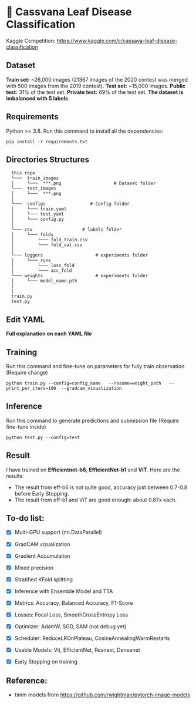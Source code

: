 # **🌿 Cassvana Leaf Disease Classification**
Kaggle Competition: https://www.kaggle.com/c/cassava-leaf-disease-classification


## **Dataset**
**Train set:** ~26,000 images (21367 images of the 2020 contest was merged with 500 images from the 2019 contest).
**Test set:** ~15,000 images.
**Public test:** 31% of the test set.
**Private test:** 69% of the test set.
**The dataset is imbalanced with 5 labels**

## **Requirements**

Python >= 3.8. Run this command to install all the dependencies:
```
pip install -r requirements.txt
```


## **Directories Structures**

```
  this repo
  └───  train_images                        
  │     └───  ***.png                    # Dataset folder   
  └───  test_images                        
  │     └───  ***.png              
  |
  └───  configs                 # Config folder                                          
  │     └─── train.yaml
  │     └─── test.yaml
  │     └─── config.py
  |              
  └─── csv                   # labels folder               
  │     └─── folds
  │         └─── fold_train.csv
  │         └─── fold_val.csv
  │                     
  └─── loggers                    # experiments folder               
  │     └─── runs
  │         └─── loss_fold
  |         └─── acc_fold        
  └─── weights                    # experiments folder               
  │     └─── model_name.pth    
  |     
  |            
  train.py
  test.py
```


## **Edit YAML**
**Full explanation on each YAML file**


## **Training**

Run this command and fine-tune on parameters for fully train observation (Require change)
```
python train.py --config=config_name   --resume=weight_path   --print_per_iters=100  --gradcam_visualization
```


## **Inference**

Run this command to generate predictions and submission file (Require fine-tune inside)
```
python test.py --config=test
```

## Result
I have trained on **Efficientnet-b6**, **EfficientNet-b1** and **ViT**. Here are the results:
- The result from eff-b6 is not quite good, accuracy just between 0.7-0.8 before Early Stopping.
- The result from eff-b1 and ViT are good enough: about 0.87x each.



## **To-do list:**

- [x] Multi-GPU support (nn.DataParallel)
- [x] GradCAM vizualization
- [x] Gradient Accumulation
- [x] Mixed precision
- [x] Stratified KFold splitting 
- [x] Inference with Ensemble Model and TTA
- [x] Metrics: Accuracy, Balanced Accuracy, F1-Score
- [x] Losses: Focal Loss, SmoothCrossEntropy Loss
- [x] Optimizer: AdamW, SGD, SAM (not debug yet)
- [x] Scheduler: ReduceLROnPlateau, CosineAnnealingWarmRestarts
- [x] Usable Models: Vit, EfficientNet, Resnext, Densenet
- [x] Early Stopping on training


## **Reference:**
- timm models from https://github.com/rwightman/pytorch-image-models

